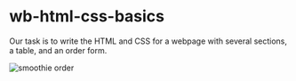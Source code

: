 # wb-html-css-basics
Our task is to write the HTML and CSS for a webpage with several sections, a table, and an order form.

![smoothie order](https://github.com/XINEXPORT/wb-html-css-basics/assets/40744735/90b54108-7d5f-4dc2-aba6-348acccd9e97)
